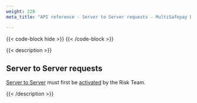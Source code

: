 ```yaml
---
weight: 228
meta_title: "API reference - Server to Server requests - MultiSafepay Docs"

---
```


{{< code-block hide >}}
{{< /code-block >}}

{{< description >}}

## Server to Server requests

[Server to Server](/payments/features/server-to-server) must first be [activated](/payments/features/server-to-server/activation/) by the Risk Team. 

{{< /description >}}